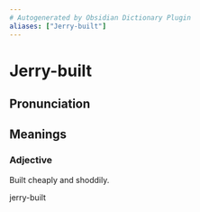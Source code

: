 ```yaml
---
# Autogenerated by Obsidian Dictionary Plugin
aliases: ["Jerry-built"]
---
```


# Jerry-built

## Pronunciation



## Meanings

### Adjective

Built cheaply and shoddily.




 jerry-built